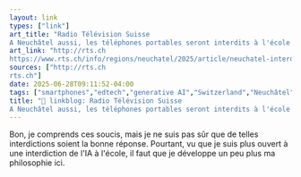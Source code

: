 ```yaml
---
layout: link
types: ["link"]
art_title: "Radio Télévision Suisse
A Neuchâtel aussi, les téléphones portables seront interdits à l'école obligatoire"
art_link: "http://rts.ch
https://www.rts.ch/info/regions/neuchatel/2025/article/neuchatel-interdit-les-smartphones-a-l-ecole-harmonisation-romande-28927831.html?rts_source=rss_t"
sources: ["http://rts.ch
rts.ch"]
date: 2025-06-28T09:11:52-04:00
tags: ["smartphones","edtech","generative AI","Switzerland","Neuchâtel"]
title: "🔗 linkblog: Radio Télévision Suisse
A Neuchâtel aussi, les téléphones portables seront interdits à l'école obligatoire"
---
```

Bon, je comprends ces soucis, mais je ne suis pas sûr que de telles interdictions soient la bonne réponse. Pourtant, vu que je suis plus ouvert à une interdiction de l'IA à l'école, il faut que je développe un peu plus ma philosophie ici.